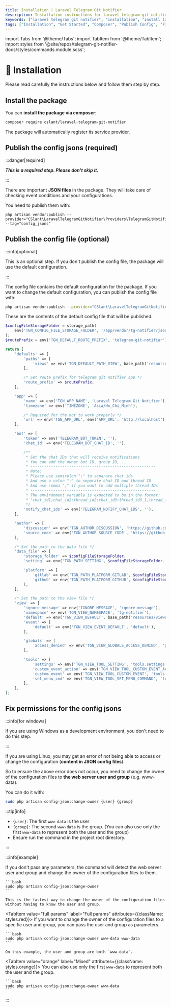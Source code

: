 ```yaml
---
title: Installation | Laravel Telegram Git Notifier
description: Installation instructions for laravel telegram git notifier package. Install the package via composer, publish the config jsons, publish the config file, fix permissions for the config jsons.
keywords: ["laravel telegram git notifier", "installation", "install laravel telegram git notifier", 'get started', 'laravel telegram git notifier get started', 'composer', 'publish config', 'fix permissions']
tags: ["Installation", "Get Started", "Composer", "Publish Config", "Fix Permissions", "Laravel Telegram Git Notifier", "Laravel Telegram Git Notifier Installation"]
---
```


<head>
  <meta name="robots" content="index,follow" />
  <meta name="author" content="CSlant" />
</head>

import Tabs from '@theme/Tabs';
import TabItem from '@theme/TabItem';
import styles from '@site/repos/telegram-git-notifier-docs/styles/commands.module.scss';

# 🔧 Installation

Please read carefully the instructions below and follow them step by step.

## Install the package

You can **install the package via composer**:

```bash
composer require cslant/laravel-telegram-git-notifier
```

The package will automatically register its service provider.

## Publish the config jsons (required)

:::danger[required]

**_This is a required step. Please don't skip it._**

:::

There are important **JSON files** in the package. They will take care of checking event conditions and your configurations.

You need to publish them with:

```shell
php artisan vendor:publish --provider="CSlant\LaravelTelegramGitNotifier\Providers\TelegramGitNotifierServiceProvider" --tag="config_jsons"
```

## Publish the config file (optional)

:::info[optional]

This is an optional step. If you don't publish the config file, the package will use the default configuration.

:::

The config file contains the default configuration for the package. If you want to change the default configuration, you
can publish the config file with:

```bash
php artisan vendor:publish --provider="CSlant\LaravelTelegramGitNotifier\Providers\TelegramGitNotifierServiceProvider" --tag="config"
```

These are the contents of the default config file that will be published:

```php title="config/telegram-git-notifier.php"
$configFileStorageFolder = storage_path(
    env('TGN_CONFIG_FILE_STORAGE_FOLDER', '/app/vendor/tg-notifier/jsons')
);
$routePrefix = env('TGN_DEFAULT_ROUTE_PREFIX', 'telegram-git-notifier');

return [
    'defaults' => [
        'paths' => [
            'views' => env('TGN_DEFAULT_PATH_VIEW', base_path('resources/views/vendor/tg-notifier')),
        ],

        /* Set route prefix for telegram git notifier app */
        'route_prefix' => $routePrefix,
    ],

    'app' => [
        'name' => env('TGN_APP_NAME', 'Laravel Telegram Git Notifier'),
        'timezone' => env('TIMEZONE', 'Asia/Ho_Chi_Minh'),

        /* Required for the bot to work properly */
        'url' => env('TGN_APP_URL', env('APP_URL', 'http://localhost')).'/'.$routePrefix,
    ],

    'bot' => [
        'token' => env('TELEGRAM_BOT_TOKEN', ''),
        'chat_id' => env('TELEGRAM_BOT_CHAT_ID', ''),

        /**
         * Set the chat IDs that will receive notifications
         * You can add the owner bot ID, group ID, ...
         * -------------------------------------------------------
         * Note:
         * Please use semicolon ";" to separate chat ids
         * And use a colon ":" to separate chat ID and thread ID
         * And use comma "," if you want to add multiple thread IDs
         * -------------------------------------------------------
         * The environment variable is expected to be in the format:
         * "chat_id1;chat_id2:thread_id2;chat_id3:thread_id3_1,thread_id3_2;...".
         */
        'notify_chat_ids' => env('TELEGRAM_NOTIFY_CHAT_IDS', ''),
    ],

    'author' => [
        'discussion' => env('TGN_AUTHOR_DISCUSSION', 'https://github.com/cslant/laravel-telegram-git-notifier/discussions'),
        'source_code' => env('TGN_AUTHOR_SOURCE_CODE', 'https://github.com/cslant/laravel-telegram-git-notifier'),
    ],

    /* Set the path to the data file */
    'data_file' => [
        'storage_folder' => $configFileStorageFolder,
        'setting' => env('TGN_PATH_SETTING', $configFileStorageFolder.'/tgn-settings.json'),

        'platform' => [
            'gitlab' => env('TGN_PATH_PLATFORM_GITLAB', $configFileStorageFolder.'/gitlab-events.json'),
            'github' => env('TGN_PATH_PLATFORM_GITHUB', $configFileStorageFolder.'/github-events.json'),
        ],
    ],

    /* Set the path to the view file */
    'view' => [
        'ignore-message' => env('IGNORE_MESSAGE', 'ignore-message'),
        'namespace' => env('TGN_VIEW_NAMESPACE', 'tg-notifier'),
        'default' => env('TGN_VIEW_DEFAULT', base_path('resources/views/vendor/tg-notifier')),
        'event' => [
            'default' => env('TGN_VIEW_EVENT_DEFAULT', 'default'),
        ],

        'globals' => [
            'access_denied' => env('TGN_VIEW_GLOBALS_ACCESS_DENIED', 'globals.access_denied'),
        ],

        'tools' => [
            'settings' => env('TGN_VIEW_TOOL_SETTING', 'tools.settings'),
            'custom_event_action' => env('TGN_VIEW_TOOL_CUSTOM_EVENT_ACTION', 'tools.custom_event_action'),
            'custom_event' => env('TGN_VIEW_TOOL_CUSTOM_EVENT', 'tools.custom_event'),
            'set_menu_cmd' => env('TGN_VIEW_TOOL_SET_MENU_COMMAND', 'tools.set_menu_cmd'),
        ],
    ],
];
```

## Fix permissions for the config jsons

:::info[for windows]

If you are using Windows as a development environment, you don't need to do this step.

:::

If you are using Linux, you may get an error of not being able to access or change the configuration (**content in JSON
config files**).

So to ensure the above error does not occur, you need to change the owner of the configuration files to **the web server
user and group** (e.g. www-data).

You can do it with:

```bash
sudo php artisan config-json:change-owner {user} {group}
```

:::tip[info]

- `{user}`: The first `www-data` is the user
- `{group}`: The second `www-data` is the group. (You can also use only the first `www-data` to represent both the user
  and the group)
- Ensure run the command in the project root directory.

:::

:::info[example]

<Tabs className="unique-tabs" queryString="config-json-change-owner" defaultValue="no params">
  <TabItem value="no params" label="No params" attributes={{className: styles.green}}>
    If you don't pass any parameters, the command will detect the web server user and group and change the owner of the configuration files to them.

    ```bash
    sudo php artisan config-json:change-owner
    ```

    This is the fastest way to change the owner of the configuration files without having to know the user and group.

  </TabItem>

<TabItem value="full params" label="Full params" attributes={{className: styles.red}}>
If you want to change the owner of the configuration files to a specific user and group, you can pass the user and group
as parameters.

    ```bash
    sudo php artisan config-json:change-owner www-data www-data
    ```

    On this example, the user and group are both `www-data`.

  </TabItem>

<TabItem value="orange" label="Mixed" attributes={{className: styles.orange}}>
You can also use only the first `www-data` to represent both the user and the group.

    ```bash
    sudo php artisan config-json:change-owner www-data
    ```

  </TabItem>
</Tabs>

:::

